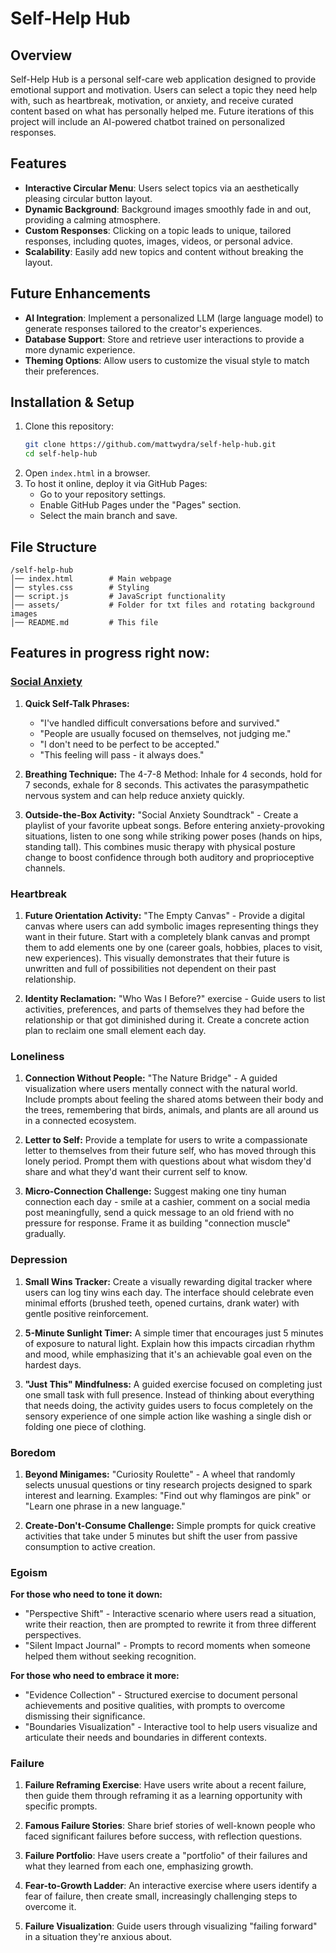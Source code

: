 # Self-Help Hub

## Overview
Self-Help Hub is a personal self-care web application designed to provide emotional support and motivation. Users can select a topic they need help with, such as heartbreak, motivation, or anxiety, and receive curated content based on what has personally helped me. Future iterations of this project will include an AI-powered chatbot trained on personalized responses.

## Features
- **Interactive Circular Menu**: Users select topics via an aesthetically pleasing circular button layout.
- **Dynamic Background**: Background images smoothly fade in and out, providing a calming atmosphere.
- **Custom Responses**: Clicking on a topic leads to unique, tailored responses, including quotes, images, videos, or personal advice.
- **Scalability**: Easily add new topics and content without breaking the layout.

## Future Enhancements
- **AI Integration**: Implement a personalized LLM (large language model) to generate responses tailored to the creator's experiences.
- **Database Support**: Store and retrieve user interactions to provide a more dynamic experience.
- **Theming Options**: Allow users to customize the visual style to match their preferences.

## Installation & Setup
1. Clone this repository:
   ```sh
   git clone https://github.com/mattwydra/self-help-hub.git
   cd self-help-hub
   ```
2. Open `index.html` in a browser.
3. To host it online, deploy it via GitHub Pages:
   - Go to your repository settings.
   - Enable GitHub Pages under the "Pages" section.
   - Select the main branch and save.

## File Structure
```
/self-help-hub
│── index.html        # Main webpage
│── styles.css        # Styling
│── script.js         # JavaScript functionality
│── assets/           # Folder for txt files and rotating background images 
│── README.md         # This file
```

## Features in progress right now:


### [Social Anxiety](endpoints/social_anxiety/index.html)

1. **Quick Self-Talk Phrases:**
   - "I've handled difficult conversations before and survived."
   - "People are usually focused on themselves, not judging me."
   - "I don't need to be perfect to be accepted."
   - "This feeling will pass - it always does."

2. **Breathing Technique:** 
   The 4-7-8 Method: Inhale for 4 seconds, hold for 7 seconds, exhale for 8 seconds. This activates the parasympathetic nervous system and can help reduce anxiety quickly.

3. **Outside-the-Box Activity:**
   "Social Anxiety Soundtrack" - Create a playlist of your favorite upbeat songs. Before entering anxiety-provoking situations, listen to one song while striking power poses (hands on hips, standing tall). This combines music therapy with physical posture change to boost confidence through both auditory and proprioceptive channels.

### Heartbreak

1. **Future Orientation Activity:**
   "The Empty Canvas" - Provide a digital canvas where users can add symbolic images representing things they want in their future. Start with a completely blank canvas and prompt them to add elements one by one (career goals, hobbies, places to visit, new experiences). This visually demonstrates that their future is unwritten and full of possibilities not dependent on their past relationship.

2. **Identity Reclamation:**
   "Who Was I Before?" exercise - Guide users to list activities, preferences, and parts of themselves they had before the relationship or that got diminished during it. Create a concrete action plan to reclaim one small element each day.

### Loneliness

1. **Connection Without People:**
   "The Nature Bridge" - A guided visualization where users mentally connect with the natural world. Include prompts about feeling the shared atoms between their body and the trees, remembering that birds, animals, and plants are all around us in a connected ecosystem.

2. **Letter to Self:**
   Provide a template for users to write a compassionate letter to themselves from their future self, who has moved through this lonely period. Prompt them with questions about what wisdom they'd share and what they'd want their current self to know.

3. **Micro-Connection Challenge:**
   Suggest making one tiny human connection each day - smile at a cashier, comment on a social media post meaningfully, send a quick message to an old friend with no pressure for response. Frame it as building "connection muscle" gradually.

### Depression

1. **Small Wins Tracker:**
   Create a visually rewarding digital tracker where users can log tiny wins each day. The interface should celebrate even minimal efforts (brushed teeth, opened curtains, drank water) with gentle positive reinforcement.

2. **5-Minute Sunlight Timer:**
   A simple timer that encourages just 5 minutes of exposure to natural light. Explain how this impacts circadian rhythm and mood, while emphasizing that it's an achievable goal even on the hardest days.

3. **"Just This" Mindfulness:**
   A guided exercise focused on completing just one small task with full presence. Instead of thinking about everything that needs doing, the activity guides users to focus completely on the sensory experience of one simple action like washing a single dish or folding one piece of clothing.

### Boredom

1. **Beyond Minigames:**
   "Curiosity Roulette" - A wheel that randomly selects unusual questions or tiny research projects designed to spark interest and learning. Examples: "Find out why flamingos are pink" or "Learn one phrase in a new language."

2. **Create-Don't-Consume Challenge:**
   Simple prompts for quick creative activities that take under 5 minutes but shift the user from passive consumption to active creation.

### Egoism

**For those who need to tone it down:**
- "Perspective Shift" - Interactive scenario where users read a situation, write their reaction, then are prompted to rewrite it from three different perspectives.
- "Silent Impact Journal" - Prompts to record moments when someone helped them without seeking recognition.

**For those who need to embrace it more:**
- "Evidence Collection" - Structured exercise to document personal achievements and positive qualities, with prompts to overcome dismissing their significance.
- "Boundaries Visualization" - Interactive tool to help users visualize and articulate their needs and boundaries in different contexts.

### Failure 

1. **Failure Reframing Exercise**: Have users write about a recent failure, then guide them through reframing it as a learning opportunity with specific prompts.

2. **Famous Failure Stories**: Share brief stories of well-known people who faced significant failures before success, with reflection questions.

3. **Failure Portfolio**: Have users create a "portfolio" of their failures and what they learned from each one, emphasizing growth.

4. **Fear-to-Growth Ladder**: An interactive exercise where users identify a fear of failure, then create small, increasingly challenging steps to overcome it.

5. **Failure Visualization**: Guide users through visualizing "failing forward" in a situation they're anxious about.